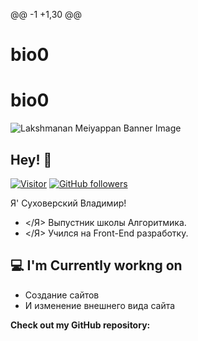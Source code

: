 @@ -1 +1,30 @@
# bio0
# bio0
![Lakshmanan Meiyappan Banner Image](./banner.png)
<!-- <h2 align='center'>Lakshmanan Meiyappan @ Laxmena</h2>
<p align='center'><b>Graduate Student at University of Illinois at Chicago</b></p> -->


<h2>Hey! 👋</h2>


[![Visitor](https://visitor-badge.laobi.icu/badge?page_id=laxmena.laxmena)](https://github.com/laxmena) [![GitHub followers](https://img.shields.io/github/followers/laxmena.svg?style=social&label=Follow)](https://github.com/laxmena?tab=followers)


Я' Суховерский Владимир! 
- </Я> Выпустник школы Алгоритмика. 
- </Я> Учился на Front-End разработку.


<h2>💻 I'm Currently workng on</h2>


- Создание сайтов
- И изменение внешнего вида сайта
  




__Check out my GitHub repository:__


<div>
